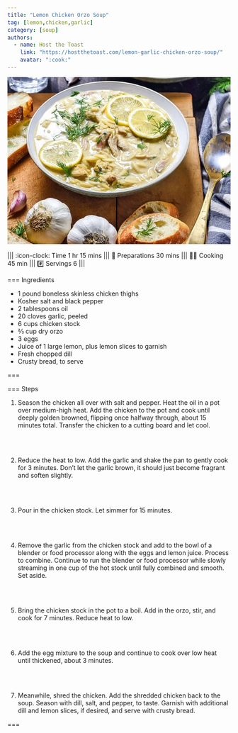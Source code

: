 ```yaml
---
title: "Lemon Chicken Orzo Soup"
tag: [lemon,chicken,garlic]
category: [soup]
authors:
  - name: Host the Toast
    link: "https://hostthetoast.com/lemon-garlic-chicken-orzo-soup/"
    avatar: ":cook:"
---
```


![](img/lemon-chicken-orzo.jpg)

||| :icon-clock: Time
1 hr 15 mins
||| :knife: Preparations
30 mins
||| :cook: Cooking
45 min
||| :hash: Servings
6
|||


=== Ingredients

- 1 pound boneless skinless chicken thighs
- Kosher salt and black pepper
- 2 tablespoons oil
- 20 cloves garlic, peeled
- 6 cups chicken stock
- ⅔ cup dry orzo
- 3 eggs
- Juice of 1 large lemon, plus lemon slices to garnish
- Fresh chopped dill
- Crusty bread, to serve

===

=== Steps

1. Season the chicken all over with salt and pepper. Heat the oil in a pot over medium-high heat. Add the chicken to the pot and cook until deeply golden browned, flipping once halfway through, about 15 minutes total. Transfer the chicken to a cutting board and let cool.
<br>
<br>

2. Reduce the heat to low. Add the garlic and shake the pan to gently cook for 3 minutes. Don’t let the garlic brown, it should just become fragrant and soften slightly.
<br>
<br>

3. Pour in the chicken stock. Let simmer for 15 minutes.
<br>
<br>

4. Remove the garlic from the chicken stock and add to the bowl of a blender or food processor along with the eggs and lemon juice. Process to combine. Continue to run the blender or food processor while slowly streaming in one cup of the hot stock until fully combined and smooth. Set aside.
<br>
<br>

5. Bring the chicken stock in the pot to a boil. Add in the orzo, stir, and cook for 7 minutes. Reduce heat to low.
<br>
<br>

6. Add the egg mixture to the soup and continue to cook over low heat until thickened, about 3 minutes.
<br>
<br>

7. Meanwhile, shred the chicken. Add the shredded chicken back to the soup. Season with dill, salt, and pepper, to taste. Garnish with additional dill and lemon slices, if desired, and serve with crusty bread.

===
